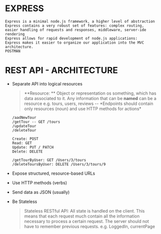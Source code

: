 # EXPRESS

    Express is a minimal node.js framework, a higher level of abstraction
    Express contains a very robust set of features: complex routing, easier handling of requests and responses, middleware, server-ide rendering
    Express allows for rapid development of node.js applications:
    Express makes it easier to organize our application into the MVC architecture.
    POSTMAN

# REST API - ARCHITECTURE

- Separate API into logical resources

  > **Resource: ** Object or representation os something, which has data associated to it. Any information that can be **named** can be a resource e.g. tours, users, reviews -- \*Endpoints should contain only resources (noun) and use HTTP methods for actions\*

  ```
  /aadNewTour
  /getTour -- GET /tours
  /updateTour
  /deleteTour

  Create: POST
  Read: GET
  Update: PUT / PATCH
  Delete: DELETE

  /getTourByUser: GET /Users/3/tours
  /deleteToursByUser: DELETE /Users/3/tours/9
  ```

- Expose structured, resource-based URLs
- Use HTTP methods (verbs)
- Send data as JSON (usually)
- Be Stateless
  > Stateless RESTful API: All state is handled on the client. This means that each request much contain all the information necessary to process a certain request. The server should not have to remember previous requests.
  > e.g. LoggedIn, currentPage
